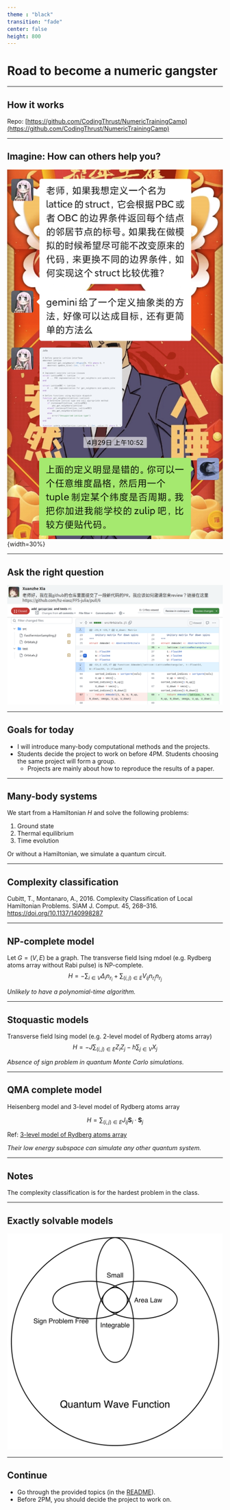 ```yaml
---
theme : "black"
transition: "fade"
center: false
height: 800
---
```

<style>
    .reveal h1, .reveal h2, .reveal h3, .reveal h4, .reveal h5 {
                  text-transform: none;
		  }
    .reveal p {
        text-align: left;
    }
    .reveal ul {
        display: block;
    }
    .reveal ol {
        display: block;
    }
    .reveal p:has(> img){
        text-align: center;
    }
    h3 {
        border-bottom: 2px solid yellow;
        padding: 10px;
    }
</style>

# Road to become a numeric gangster

---

## How it works

Repo: [https://github.com/CodingThrust/NumericTrainingCamp](https://github.com/CodingThrust/NumericTrainingCamp)

---

## Imagine: How can others help you?

![](2024-05-25-14-44-06.png){width=30%}

---

## Ask the right question

![](images/2024-05-25-14-08-37.png)
![](2024-05-25-14-47-02.png)

---

## Goals for today

- I will introduce many-body computational methods and the projects.
- Students decide the project to work on before 4PM. Students choosing the same project will form a group.
  - Projects are mainly about how to reproduce the results of a paper.

---

## Many-body systems

We start from a Hamiltonian $H$ and solve the following problems:

1. Ground state
2. Thermal equilibrium
3. Time evolution

Or without a Hamiltonian, we simulate a quantum circuit.

---

## Complexity classification

Cubitt, T., Montanaro, A., 2016. Complexity Classification of Local Hamiltonian Problems. SIAM J. Comput. 45, 268–316. https://doi.org/10.1137/140998287

---

## NP-complete model

Let $G = (V, E)$ be a graph. The transverse field Ising mdoel (e.g. Rydberg atoms array without Rabi pulse) is NP-complete.
$$
H = - \sum_{i \in V} Δ_i n_{r_i} + \sum_{(i, j) \in E}V_{ij} n_{r_i} n_{r_j}
$$

*Unlikely to have a polynomial-time algorithm.*

---

## Stoquastic models
Transverse field Ising model (e.g. 2-level model of Rydberg atoms array)
$$
H = -J \sum_{(i, j) \in E} Z_i Z_j - h \sum_{j\in V} X_j
$$

*Absence of sign problem in quantum Monte Carlo simulations.*

---

## QMA complete model

Heisenberg model and 3-level model of Rydberg atoms array

$$
H = \sum_{(i, j) \in E} J_{ij}\mathbf{S}_i \cdot \mathbf{S}_j
$$

Ref: [3-level model of Rydberg atoms array](https://queracomputing.github.io/Bloqade.jl/dev/3-level/)

*Their low energy subspace can simulate any other quantum system.*

---

## Notes

The complexity classification is for the hardest problem in the class.

---

## Exactly solvable models

![](images/fig1.svg)

---

## Continue

- Go through the provided topics (in the [README](../README.md)).
- Before 2PM, you should decide the project to work on.
